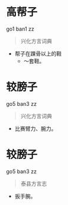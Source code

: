 # 高帮子
go1 ban1 zz
> 兴化方言词典
- 帮子在踝骨以上的鞋
  - ～套鞋。

# 较膀子
go5 ban3 zz
> 兴化方言词典
- 比赛臂力、腕力。

# 较膀子
go5 ban3 zz
> 泰县方言志
- 扳手腕。
